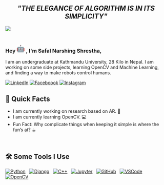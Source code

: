 <h2 align = "center"><em>"THE ELEGANCE OF ALGORITHM IS IN ITS SIMPLICITY"</em></h2>
<img src="https://github.com/SafalNarsingh/SafalNarsingh/blob/bbcd8f6cca149e32c1c5d794d8079e62c8ed34f4/banner_final_github.gif">  

#

<h3>Hey <img src="https://github.com/SafalNarsingh/SafalNarsingh/blob/70858c78df683120fa5934d3e60a0cf22c09d929/robot.gif" width="25"> , I'm Safal Narshing Shrestha,  </h3>

I am an undergraduate at Kathmandu University, 28 Kilo in Nepal. I am working on some side projects, learning OpenCV and Machine Learning, and finding a way to make robots control humans.

[![LinkedIn](https://img.shields.io/badge/linkedin-%230077B5.svg?style=for-the-badge&logo=linkedin&logoColor=white)](https://www.linkedin.com/in/safalnarsingh/)
[![Faceboook](https://img.shields.io/badge/Facebook-1877F2?style=for-the-badge&logo=facebook&logoColor=white)](https://www.facebook.com/safal.shrestha.5836/)
[![Instagram](https://img.shields.io/badge/Instagram-E4405F?style=for-the-badge&logo=instagram&logoColor=white)](https://www.instagram.com/safalshrestha3/)


<h2>🚴 Quick Facts</h2>

-  I am currently working on research based on AR. 📝
-  I am currently learning OpenCV. 💻 
-  Fun Fact: Why complicate things when keeping it simple is where the fun’s at? ☕︎
<br>

<h2>🛠️ Some Tools I Use</h2>

<p align="left">
  <a href="https://www.python.org/" target="_blank"><img src="https://cdn.jsdelivr.net/gh/devicons/devicon@latest/icons/python/python-original.svg" width="30" alt="Python"/></a>&nbsp&nbsp
  <a href="https://www.djangoproject.com/" target="_blank"><img src="https://cdn.jsdelivr.net/gh/devicons/devicon@latest/icons/django/django-plain.svg" width="30" alt="Django"/></a>&nbsp&nbsp
  <a href="https://isocpp.org/" target="_blank"><img src="https://cdn.jsdelivr.net/gh/devicons/devicon@latest/icons/cplusplus/cplusplus-original.svg" width="30" alt="C++"/></a>&nbsp&nbsp
  <a href="https://jupyter.org/" target="_blank"><img src="https://cdn.jsdelivr.net/gh/devicons/devicon@latest/icons/jupyter/jupyter-original-wordmark.svg" width="30" alt="Jupyter"/></a>&nbsp&nbsp
  <a href="https://github.com/" target="_blank"><img src="https://cdn.jsdelivr.net/gh/devicons/devicon@latest/icons/github/github-original.svg" width="30" alt="GitHub"/></a>&nbsp&nbsp
  <a href="https://code.visualstudio.com/" target="_blank"><img src="https://cdn.jsdelivr.net/gh/devicons/devicon@latest/icons/vscode/vscode-original.svg" width="30" alt="VSCode"/></a>&nbsp&nbsp
  <a href="https://opencv.org/" target="_blank"><img src="https://cdn.jsdelivr.net/gh/devicons/devicon@latest/icons/opencv/opencv-original.svg" width="30" alt="OpenCV"/></a>&nbsp&nbsp
</p>

          

          
          
          
          
          
          


